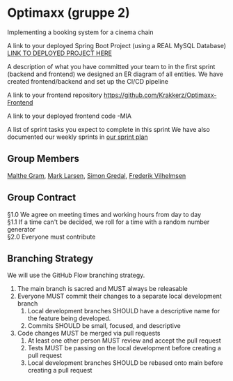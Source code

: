 # Optimaxx (gruppe 2)

Implementing a booking system for a cinema chain  

A link to your deployed Spring Boot Project (using a REAL MySQL Database)
[LINK TO DEPLOYED PROJECT HERE](https://example.com/) 

A description of what you have committed your team to in the first sprint (backend and frontend)
we designed an ER diagram of all entities. We have created frontend/backend and set up the CI/CD pipeline

A link to your frontend repository
https://github.com/Krakkerz/Optimaxx-Frontend

A link to your deployed frontend code
-MIA

A list of sprint tasks you expect to complete in this sprint
We have also documented our weekly sprints in [our sprint plan](/miscelaneous/sprint-plan.md)


## Group Members
[Malthe Gram](https://github.com/MaltheGram), [Mark Larsen](https://github.com/mark3010),
[Simon Gredal](https://github.com/simongredal), [Frederik Vilhelmsen](https://github.com/frederikmahipal)  

## Group Contract
§1.0  We agree on meeting times and working hours from day to day  
§1.1  If a time can't be decided, we roll for a time with a random number generator  
§2.0  Everyone must contribute

## Branching Strategy 
We will use the GitHub Flow branching strategy.
1. The main branch is sacred and MUST always be releasable
2. Everyone MUST commit their changes to a separate local development branch 
   1. Local development branches SHOULD have a descriptive name for the feature being developed.
   2. Commits SHOULD be small, focused, and descriptive
3. Code changes MUST be merged via pull requests
   1. At least one other person MUST review and accept the pull request
   2. Tests MUST be passing on the local development before creating a pull request
   3. Local development branches SHOULD be rebased onto main before creating a pull request
 

